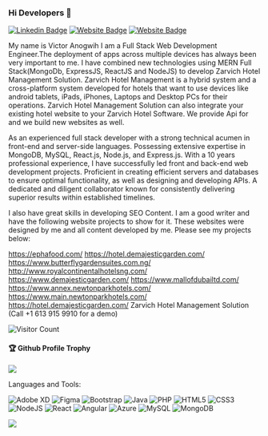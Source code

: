 ### Hi Developers 👋

[![Linkedin Badge](https://img.shields.io/badge/-Victor-blue?style=flat-square&logo=Linkedin&logoColor=white&link=https://www.linkedin.com/in/victor-anogwih-0b332316a/)](https://www.linkedin.com/in/victor-anogwih-0b332316a/)
[![Website Badge](https://img.shields.io/badge/WebSite-Victor-green)](https://www.zarvichosh.com)
[![Website Badge](https://img.shields.io/badge/StackOverflow-Victor-yellow)](https://stackoverflow.com/users/16682808/anogwih-victor)

My name is Victor Anogwih
I am a Full Stack Web Development Engineer.The deployment of apps across multiple devices has always been very important to me. I have combined new technologies using MERN Full Stack(MongoDb, ExpressJS, ReactJS and NodeJS) to develop Zarvich Hotel Management Solution. Zarvich Hotel Management is a hybrid system and a cross-platform system developed for hotels that want to use devices like android tablets, iPads, iPhones, Laptops and Desktop PCs for their operations. Zarvich Hotel Management Solution can also integrate your existing hotel website to your Zarvich Hotel Software. We provide Api for and we build new websites as well.

As an experienced full stack developer with a strong technical acumen in front-end and server-side languages. Possessing extensive expertise in MongoDB, MySQL, React.js, Node.js, and Express.js. With a 10 years professional experience, I have successfully led front and back-end web development projects. Proficient in creating efficient servers and databases to ensure optimal functionality, as well as designing and developing APIs. A dedicated and diligent collaborator known for consistently delivering superior results within established timelines.

I also have great skills in developing SEO Content. I am a good writer and have the following website projects to show for it. These websites were designed by me and all content developed by me. Please see my projects below:

https://ephafood.com/
https://hotel.demajesticgarden.com/
https://www.butterflygardensuites.com.ng/
http://www.royalcontinentalhotelsng.com/
https://www.demajesticgarden.com/
https://www.mallofdubailtd.com/
https://www.annex.newtonparkhotels.com/
https://www.main.newtonparkhotels.com/
https://hotel.demajesticgarden.com/
Zarvich Hotel Management Solution (Call +1 613 915 9910 for a demo)


![Visitor Count](https://profile-counter.glitch.me/vicspider2001/count.svg)

<div>
  <h4>🏆 Github Profile Trophy</h4>
  <a href="https://github.com/ryo-ma/github-profile-trophy">
    <img src="https://github-profile-trophy.vercel.app/?username=vicspider2001&column=7"/>
  </a>
</div>

Languages and Tools:


<img alt="Adobe XD" src="https://img.shields.io/badge/adobexd-%23FF26BE.svg?style=flat-square&logo=adobexd&logoColor=white"/> <img alt="Figma" src="https://img.shields.io/badge/figma-%23F24E1E.svg?style=flat-square&logo=figma&logoColor=white"/> <img alt="Bootstrap" src="https://img.shields.io/badge/bootstrap-%23563D7C.svg?style=flat-square&logo=bootstrap&logoColor=white"/> <img alt="Java" src="https://img.shields.io/badge/java-%23ED8B00.svg?style=flat-square&logo=java&logoColor=white"/> <img alt="PHP" src="https://img.shields.io/badge/php-%23777BB4.svg?style=flat-square&logo=php&logoColor=white"/> <img alt="HTML5" src="https://img.shields.io/badge/html5-%23E34F26.svg?style=flat-square&logo=html5&logoColor=white"/> <img alt="CSS3" src="https://img.shields.io/badge/css3-%231572B6.svg?style=flat-square&logo=css3&logoColor=white"/> <img alt="NodeJS" src="https://img.shields.io/badge/node.js-%2343853D.svg?style=flat-square&logo=node-dot-js&logoColor=white"/> <img alt="React" src="https://img.shields.io/badge/react-%2320232a.svg?style=flat-square&logo=react&logoColor=%2361DAFB"/> <img alt="Angular" src="https://img.shields.io/badge/angular-%23DD0031.svg?flat-square&logo=angular&logoColor=white"/> <img alt="Azure" src="https://img.shields.io/badge/azure-%230072C6.svg?style=flat-square&logo=azure-devops&logoColor=white"/> <img alt="MySQL" src="https://img.shields.io/badge/mysql-%2300f.svg?style=flat-square&logo=mysql&logoColor=white"/> <img alt="MongoDB" src ="https://img.shields.io/badge/MongoDB-%234ea94b.svg?style=flat-square&logo=mongodb&logoColor=white"/>

![](https://activity-graph.herokuapp.com/graph?username=vicspider2001&theme=react-dark&area=true)
<!--
**vicspider2001/vicspider2001** is a ✨ _special_ ✨ repository because its `README.md` (this file) appears on your GitHub profile.

Here are some ideas to get you started:

- 🔭 I’m currently working on ...
- 🌱 I’m currently learning ...
- 👯 I’m looking to collaborate on ...
- 🤔 I’m looking for help with ...
- 💬 Ask me about ...
- 📫 How to reach me: ...
- 😄 Pronouns: ...
- ⚡ Fun fact: .....

-->
